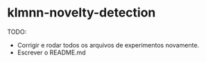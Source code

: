 # klmnn-novelty-detection
TODO:
* Corrigir e rodar todos os arquivos de experimentos novamente.
* Escrever o README.md